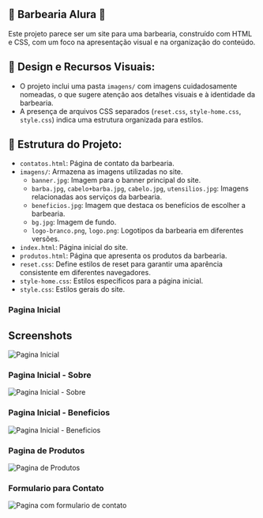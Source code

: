 ## 💈 Barbearia Alura 💈

Este projeto parece ser um site para uma barbearia, construído com HTML e CSS, com um foco na apresentação visual e na organização do conteúdo.

## 🎨 Design e Recursos Visuais:

- O projeto inclui uma pasta `imagens/` com imagens cuidadosamente nomeadas, o que sugere atenção aos detalhes visuais e à identidade da barbearia.
- A presença de arquivos CSS separados (`reset.css`, `style-home.css`, `style.css`) indica uma estrutura organizada para estilos.

## 📂 Estrutura do Projeto:

- `contatos.html`: Página de contato da barbearia.
- `imagens/`: Armazena as imagens utilizadas no site.
    - `banner.jpg`: Imagem para o banner principal do site.
    - `barba.jpg`, `cabelo+barba.jpg`, `cabelo.jpg`, `utensilios.jpg`: Imagens relacionadas aos serviços da barbearia.
    - `beneficios.jpg`: Imagem que destaca os benefícios de escolher a barbearia.
    - `bg.jpg`: Imagem de fundo.
    - `logo-branco.png`, `logo.png`: Logotipos da barbearia em diferentes versões.
- `index.html`: Página inicial do site.
- `produtos.html`: Página que apresenta os produtos da barbearia.
- `reset.css`: Define estilos de reset para garantir uma aparência consistente em diferentes navegadores.
- `style-home.css`: Estilos específicos para a página inicial.
- `style.css`: Estilos gerais do site.

### Pagina Inicial
## Screenshots
<img src="https://imgur.com/cxEdDV1" alt="Pagina Inicial">

### Pagina Inicial - Sobre
<img src="https://imgur.com/rqHkOv7" alt="Pagina Inicial - Sobre">

### Pagina Inicial - Beneficios
<img src="https://imgur.com/NZqhu29" alt="Pagina Inicial - Beneficios">

### Pagina de Produtos
<img src="https://imgur.com/prbilSX" alt="Pagina de Produtos">

### Formulario para Contato
<img src="https://imgur.com/w7u8raV" alt="Pagina com formulario de contato">
